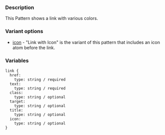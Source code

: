 ### Description
This Pattern shows a link with various colors.

### Variant options
* [icon](./?p=atoms-link-icon) - "Link with Icon" is the variant of this pattern that includes an icon atom before the link.

### Variables
~~~
link {
  href:
    type: string / required
  text:
    type: string / required
  class:
    type: string / optional
  target:
    type: string / optional
  title:
    type: string / optional
  icon:
    type: string / optional
}
~~~
